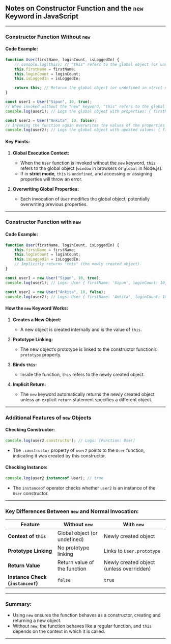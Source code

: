 ## Notes on Constructor Function and the `new` Keyword in JavaScript

---

### Constructor Function Without `new`
#### Code Example:
```javascript
function User(firstName, loginCount, isLoggedIn) {
    // console.log(this); // "this" refers to the global object (or undefined in strict mode).
    this.firstName = firstName;
    this.loginCount = loginCount;
    this.isLoggedIn = isLoggedIn;

    return this; // Returns the global object (or undefined in strict mode).
}

const user1 = User("Sipun", 10, true);
// When invoked without the "new" keyword, "this" refers to the global object, and properties are added to it.
console.log(user1); // Logs the global object with properties: { firstName: 'Sipun', loginCount: 10, isLoggedIn: true }.

const user2 = User("Ankita", 10, false);
// Invoking the function again overwrites the values of the properties in the global object.
console.log(user2); // Logs the global object with updated values: { firstName: 'Ankita', loginCount: 10, isLoggedIn: false }.
```

#### Key Points:
1. **Global Execution Context:**
   - When the `User` function is invoked without the `new` keyword, `this` refers to the global object (`window` in browsers or `global` in Node.js).
   - If in **strict mode**, `this` is `undefined`, and accessing or assigning properties will throw an error.

2. **Overwriting Global Properties:**
   - Each invocation of `User` modifies the global object, potentially overwriting previous properties.

---

### Constructor Function with `new`
#### Code Example:
```javascript
function User(firstName, loginCount, isLoggedIn) {
    this.firstName = firstName;
    this.loginCount = loginCount;
    this.isLoggedIn = isLoggedIn;
    // Implicitly returns "this" (the newly created object).
}

const user1 = new User("Sipun", 10, true);
console.log(user1); // Logs: User { firstName: 'Sipun', loginCount: 10, isLoggedIn: true }

const user2 = new User("Ankita", 10, false);
console.log(user2); // Logs: User { firstName: 'Ankita', loginCount: 10, isLoggedIn: false }
```

#### How the `new` Keyword Works:
1. **Creates a New Object:**
   - A new object is created internally and is the value of `this`.

2. **Prototype Linking:**
   - The new object’s prototype is linked to the constructor function’s `prototype` property.

3. **Binds `this`:**
   - Inside the function, `this` refers to the newly created object.

4. **Implicit Return:**
   - The `new` keyword automatically returns the newly created object unless an explicit `return` statement specifies a different object.

---

### Additional Features of `new` Objects
#### Checking Constructor:
```javascript
console.log(user2.constructor); // Logs: [Function: User]
```
- The `.constructor` property of `user2` points to the `User` function, indicating it was created by this constructor.

#### Checking Instance:
```javascript
console.log(user2 instanceof User); // true
```
- The `instanceof` operator checks whether `user2` is an instance of the `User` constructor.

---

### Key Differences Between `new` and Normal Invocation:
| Feature                             | Without `new`                     | With `new`                              |
|-------------------------------------|------------------------------------|-----------------------------------------|
| **Context of `this`**               | Global object (or undefined)       | Newly created object                    |
| **Prototype Linking**               | No prototype linking               | Links to `User.prototype`               |
| **Return Value**                    | Return value of the function       | Newly created object (unless overridden)|
| **Instance Check (`instanceof`)**   | `false`                            | `true`                                  |

---

### Summary:
- Using `new` ensures the function behaves as a constructor, creating and returning a new object.
- Without `new`, the function behaves like a regular function, and `this` depends on the context in which it is called.

---